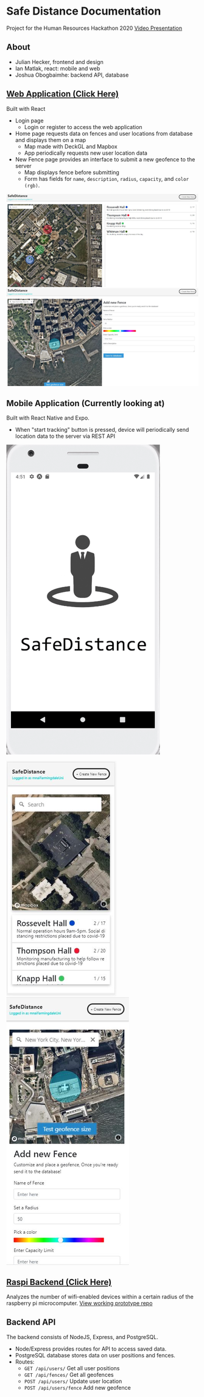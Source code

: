 # Safe Distance Documentation

Project for the Human Resources Hackathon 2020
[Video Presentation](https://www.youtube.com/watch?v=5AGJhjKrZgM)

## About

- Julian Hecker, frontend and design
- Ian Matlak, react: mobile and web
- Joshua Obogbaimhe: backend API, database

## [Web Application (Click Here)](https://github.com/mnai01/HackHR-Webapp)

Built with React

- Login page
  - Login or register to access the web application
- Home page requests data on fences and user locations from database and displays them on a map
  - Map made with DeckGL and Mapbox
  - App periodically requests new user location data
- New Fence page provides an interface to submit a new geofence to the server
  - Map displays fence before submitting
  - Form has fields for `name`, `description`, `radius`, `capacity`, and `color (rgb)`.

![MainPageWebApp](assets/MainPageWebApp.JPG)
![AddFencePageWebView](assets/AddFencePageWebView.JPG)

## Mobile Application (Currently looking at)

Built with React Native and Expo.

- When "start tracking" button is pressed, device will periodically send location data to the server via REST API

![Showcase](assets/Showcase.gif)

![MainPageWebAppMobileView](assets/MainPageWebAppMobileView.JPG)
![AddFencePageMobileView](assets/AddFencePageMobileView.JPG)

## [Raspi Backend (Click Here)](https://github.com/mnai01/HackHR-RasPi-Backend)

Analyzes the number of wifi-enabled devices within a certain radius of the raspberry pi microcomputer.
[View working prototype repo](https://github.com/mnai01/HackHR-RasPi-Backend)

## Backend API

The backend consists of NodeJS, Express, and PostgreSQL.

- Node/Express provides routes for API to access saved data.
- PostgreSQL database stores data on user positions and fences.
- Routes:
  - `GET /api/users/` Get all user positions
  - `GET /api/fences/` Get all geofences
  - `POST /api/users/` Update user location
  - `POST /api/users/fence` Add new geofence
